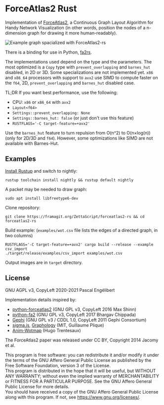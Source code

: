 # ForceAtlas2 Rust

Implementation of [ForceAtlas2](https://www.ncbi.nlm.nih.gov/pmc/articles/PMC4051631/), a Continuous Graph Layout Algorithm for Handy Network Visualization (in other words, position the nodes of a n-dimension graph for drawing it more human-readably).

![Example graph spacialized with ForceAtlas2-rs](https://txmn.tk/img/wot-fa2rs.png)

There is a binding for use in Python, [fa2rs](https://framagit.org/ZettaScript/fa2rs-py).

The implementations used depend on the type and the parameters. The most optimized is a `Copy` type with `prevent_overlapping` and `barnes_hut` disabled, in 2D or 3D. Some specializations are not implemented yet. `x86` and `x86_64` processors with support to `avx2` use SIMD to compute faster on the `f64`, 2D, `prevent_overlapping` and `barnes_hut` disabled case.

TL;DR If you want best performance, use the following:
* CPU: `x86` or `x86_64` with `avx2`
* `Layout<f64>`
* `Settings::prevent_overlapping: None`
* `Settings::barnes_hut: false` (or just don't use this feature)
* `RUSTFLAGS='-C target-feature=+avx2'`

Use the `barnes_hut` feature to turn repulsion from O(n^2) to O(n×log(n)) (only for 2D/3D and `f64`). However, some optimizations like SIMD are not available with Barnes-Hut.

## Examples

[Install Rustup](https://rustup.rs/) and switch to nightly:

    rustup toolchain install nightly && rustup default nightly

A packet may be needed to draw graph:

    sudo apt install libfreetype6-dev

Clone repository:

    git clone https://framagit.org/ZettaScript/forceatlas2-rs && cd forceatlas2-rs

Build example: (`examples/wot.csv` file lists the edges of a directed graph, in two columns)

    RUSTFLAGS='-C target-feature=+avx2' cargo build --release --example csv_import
    ./target/release/examples/csv_import examples/wot.csv

Output images are in `target` directory.

## License

GNU AGPL v3, CopyLeft 2020-2021 Pascal Engélibert

Implementation details inspired by:
* [python-forceatlas2](https://code.launchpad.net/forceatlas2-python) (GNU GPL v3, CopyLeft 2016 Max Shinn)
* [python-fa2](https://github.com/bhargavchippada/forceatlas2) (GNU GPL v3, CopyLeft 2017 Bhargav Chippada)
* [Gephi](https://github.com/gephi/gephi/tree/master/modules/LayoutPlugin/src/main/java/org/gephi/layout/plugin/forceAtlas2) (GNU GPL v3 / CDDL 1.0, CopyLeft 2011 Gephi Consortium)
* [sigma.js](https://github.com/jacomyal/sigma.js/tree/master/plugins/sigma.layout.forceAtlas2), [Graphology](https://github.com/graphology/graphology-layout-forceatlas2/blob/master/iterate.js) (MIT, Guillaume Plique)
* [Anim-Wotmap](https://git.42l.fr/HugoTrentesaux/animwotmap) (Hugo Trentesaux)

The ForceAtlas2 paper was released under CC BY, Copyright 2014 Jacomy et al.

This program is free software: you can redistribute it and/or modify it under the terms of the GNU Affero General Public License as published by the Free Software Foundation, version 3 of the License.  
This program is distributed in the hope that it will be useful, but WITHOUT ANY WARRANTY; without even the implied warranty of MERCHANTABILITY or FITNESS FOR A PARTICULAR PURPOSE. See the GNU Affero General Public License for more details.  
You should have received a copy of the GNU Affero General Public License along with this program. If not, see https://www.gnu.org/licenses/.
